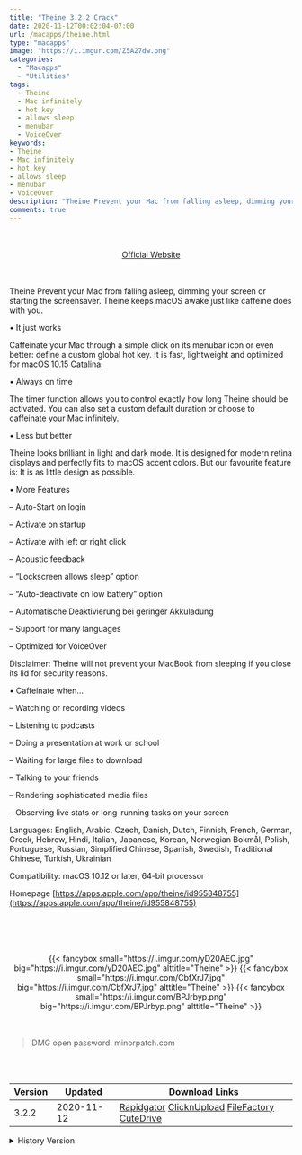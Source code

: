 ```yaml
---
title: "Theine 3.2.2 Crack"
date: 2020-11-12T00:02:04-07:00
url: /macapps/theine.html
type: "macapps"
image: "https://i.imgur.com/Z5A27dw.png"
categories:
  - "Macapps"
  - "Utilities"
tags:
  - Theine
  - Mac infinitely
  - hot key
  - allows sleep
  - menubar
  - VoiceOver
keywords:
- Theine
- Mac infinitely
- hot key
- allows sleep
- menubar
- VoiceOver
description: "Theine Prevent your Mac from falling asleep, dimming your screen or starting the screensaver. Theine keeps macOS awake just like caffeine does with you."
comments: true
---
```


<br/>
<br/>
<center>
<a href="https://apps.apple.com/app/theine/id955848755" target="blank"><div class="border border-blue-500 rounded-lg transition duration-500 
    ease-in-out w-48 text-lg text-blue-500 text-center px-2 hover:bg-blue-500 hover:text-white">
  Official Website 
</div></a>
</center>
<br/>
<br/>

Theine Prevent your Mac from falling asleep, dimming your screen or starting the screensaver. Theine keeps macOS awake just like caffeine does with you.

• It just works

Caffeinate your Mac through a simple click on its menubar icon or even better: define a custom global hot key. It is fast, lightweight and optimized for macOS 10.15 Catalina.

• Always on time

The timer function allows you to control exactly how long Theine should be activated. You can also set a custom default duration or choose to caffeinate your Mac infinitely.

• Less but better

Theine looks brilliant in light and dark mode. It is designed for modern retina displays and perfectly fits to macOS accent colors. But our favourite feature is: It is as little design as possible.

• More Features

– Auto-Start on login

– Activate on startup

– Activate with left or right click

– Acoustic feedback

– “Lockscreen allows sleep” option

– “Auto-deactivate on low battery” option

– Automatische Deaktivierung bei geringer Akkuladung

– Support for many languages

– Optimized for VoiceOver


Disclaimer: Theine will not prevent your MacBook from sleeping if you close its lid for security reasons.

• Caffeinate when…

– Watching or recording videos

– Listening to podcasts

– Doing a presentation at work or school

– Waiting for large files to download

– Talking to your friends

– Rendering sophisticated media files

– Observing live stats or long-running tasks on your screen



Languages: English, Arabic, Czech, Danish, Dutch, Finnish, French, German, Greek, Hebrew, Hindi, Italian, Japanese, Korean, Norwegian Bokmål, Polish, Portuguese, Russian, Simplified Chinese, Spanish, Swedish, Traditional Chinese, Turkish, Ukrainian



Compatibility: macOS 10.12 or later, 64-bit processor

Homepage [https://apps.apple.com/app/theine/id955848755](https://apps.apple.com/app/theine/id955848755)

<br/>
<br/>
<script async src="https://pagead2.googlesyndication.com/pagead/js/adsbygoogle.js"></script>
<ins class="adsbygoogle"
     style="display:block; text-align:center;"
     data-ad-layout="in-article"
     data-ad-format="fluid"
     data-ad-client="ca-pub-8746275014476192"
     data-ad-slot="5144997159"></ins>
<script>
     (adsbygoogle = window.adsbygoogle || []).push({});
</script>
<br/>
<br/>


<center>
<div class="w-full grid grid-cols-3 flex gap-2">
{{< fancybox small="https://i.imgur.com/yD20AEC.jpg" big="https://i.imgur.com/yD20AEC.jpg" alttitle="Theine" >}}
{{< fancybox small="https://i.imgur.com/CbfXrJ7.jpg" big="https://i.imgur.com/CbfXrJ7.jpg" alttitle="Theine" >}}
{{< fancybox small="https://i.imgur.com/BPJrbyp.png" big="https://i.imgur.com/BPJrbyp.png" alttitle="Theine" >}}
</div>
</center>

<br/>
<br/>


> DMG open password: minorpatch.com

<br/>

<br/>
<div id="history_version" class="history_version">

| Version | Updated | Download Links |
| ---- | ---- | ---- |
| 3.2.2 | 2020-11-12 | [Rapidgator](https://ouo.io/u2t5qz)   [ClicknUpload](https://ouo.io/NRGPWO3)   [FileFactory](https://ouo.io/ZZun8n)   [CuteDrive](https://ouo.io/I2Cit0) |
<details>
<summary>History Version</summary>

| Version | Updated | Download Links |
| ---- | ---- | ---- |
| 3.2.0 | 2020-09-20 | [UsersCloud](https://ouo.io/suwnbb)   [ClicknUpload](https://ouo.io/Y6cDtO)   [FileFactory](https://ouo.io/aisTy7)   [CuteDrive](https://ouo.io/8Tkhla2) |
| 3.1.3 | 2020-05-02 | [UsersCloud](https://ouo.io/4DOqkX)   [ClicknUpload](https://ouo.io/pqjG7s)   [FileFactory](https://ouo.io/8FLqBo)   [CuteDrive](https://ouo.io/zP4ygH) |
</details>

</div>
